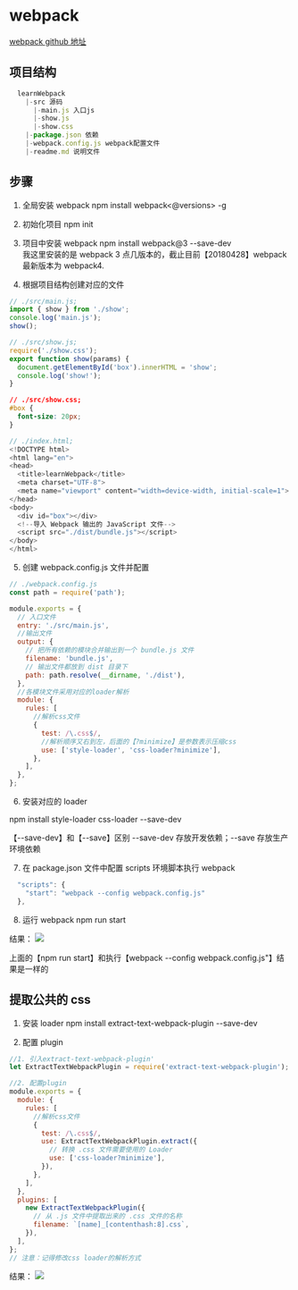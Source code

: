 # webpack

[webpack github 地址](https://github.com/webpack-contrib)

## 项目结构

```js
  learnWebpack
    |-src 源码
      |-main.js 入口js
      |-show.js
      |-show.css
    |-package.json 依赖
    |-webpack.config.js webpack配置文件
    |-readme.md 说明文件
```

## 步骤

1. 全局安装 webpack
   npm install webpack<@versions> -g

2. 初始化项目
   npm init

3. 项目中安装 webpack
   npm install webpack@3 --save-dev  
   我这里安装的是 webpack 3 点几版本的，截止目前【20180428】webpack 最新版本为 webpack4.

4. 根据项目结构创建对应的文件

```js
// ./src/main.js;
import { show } from './show';
console.log('main.js');
show();
```

```js
// ./src/show.js;
require('./show.css');
export function show(params) {
  document.getElementById('box').innerHTML = 'show';
  console.log('show!');
}
```

```css
// ./src/show.css;
#box {
  font-size: 20px;
}
```

```js
// ./index.html;
<!DOCTYPE html>
<html lang="en">
<head>
  <title>learnWebpack</title>
  <meta charset="UTF-8">
  <meta name="viewport" content="width=device-width, initial-scale=1">
</head>
<body>
  <div id="box"></div>
  <!--导入 Webpack 输出的 JavaScript 文件-->
  <script src="./dist/bundle.js"></script>
</body>
</html>
```

5. 创建 webpack.config.js 文件并配置

```js
// ./webpack.config.js
const path = require('path');

module.exports = {
  // 入口文件
  entry: './src/main.js',
  //输出文件
  output: {
    // 把所有依赖的模块合并输出到一个 bundle.js 文件
    filename: 'bundle.js',
    // 输出文件都放到 dist 目录下
    path: path.resolve(__dirname, './dist'),
  },
  //各模块文件采用对应的loader解析
  module: {
    rules: [
      //解析css文件
      {
        test: /\.css$/,
        //解析顺序又右到左，后面的【?minimize】是参数表示压缩css
        use: ['style-loader', 'css-loader?minimize'],
      },
    ],
  },
};
```

6. 安装对应的 loader

npm install style-loader css-loader --save-dev

【--save-dev】和【--save】区别 --save-dev 存放开发依赖；--save 存放生产环境依赖

7. 在 package.json 文件中配置 scripts 环境脚本执行 webpack

```js
  "scripts": {
    "start": "webpack --config webpack.config.js"
  },
```

8. 运行 webpack
   npm run start

结果：
![](./dosc/img/v1.png)

上面的【npm run start】和执行【webpack --config webpack.config.js"】结果是一样的

## 提取公共的 css

1. 安装 loader
   npm install extract-text-webpack-plugin --save-dev

2. 配置 plugin

```js
//1. 引入extract-text-webpack-plugin'
let ExtractTextWebpackPlugin = require('extract-text-webpack-plugin');

//2. 配置plugin
module.exports = {
  module: {
    rules: [
      //解析css文件
      {
        test: /\.css$/,
        use: ExtractTextWebpackPlugin.extract({
          // 转换 .css 文件需要使用的 Loader
          use: ['css-loader?minimize'],
        }),
      },
    ],
  },
  plugins: [
    new ExtractTextWebpackPlugin({
      // 从 .js 文件中提取出来的 .css 文件的名称
      filename: `[name]_[contenthash:8].css`,
    }),
  ],
};
// 注意：记得修改css loader的解析方式
```

结果：
![](./dosc/img/v2.png)
